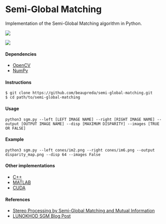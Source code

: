 # Semi-Global Matching

Implementation of the Semi-Global Matching algorithm in Python.

![](figures/cones.png)

![](figures/teddy.png)

#### Dependencies
* [OpenCV](https://opencv.org/)
* [NumPy](https://numpy.org/)

#### Instructions
```
$ git clone https://github.com/beaupreda/semi-global-matching.git
$ cd path/to/semi-global-matching
```

#### Usage
```
python3 sgm.py --left [LEFT IMAGE NAME] --right [RIGHT IMAGE NAME] --output [OUTPUT IMAGE NAME] --disp [MAXIMUM DISPARITY] --images [TRUE OR FALSE]
```

#### Example
```
python3 sgm.py --left cones/im2.png --right cones/im6.png --output disparity_map.png --disp 64 --images False
```

#### Other implementations
* [C++](https://github.com/epiception/SGM-Census)
* [MATLAB](https://github.com/kobybibas/SemiGlobalMathingImplementation)
* [CUDA](https://github.com/fixstars/libSGM)

#### References
* [Stereo Processing by Semi-Global Matching and Mutual Information](https://core.ac.uk/download/pdf/11134866.pdf)
* [LUNOKHOD SGM Blog Post](http://lunokhod.org/?p=1356)
